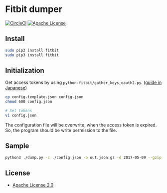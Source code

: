 
# Fitbit dumper

[![CircleCI](https://circleci.com/gh/shirayu/fitbit-dumper.svg?style=svg)](https://circleci.com/gh/shirayu/fitbit-dumper)
[![Apache License](http://img.shields.io/badge/license-APACHE2-blue.svg)](http://www.apache.org/licenses/LICENSE-2.0)

## Install

```sh
sudo pip2 install fitbit
sudo pip3 install fitbit
```

## Initialization

Get access tokens by using ``python-fitbit/gather_keys_oauth2.py``.
([guide in Japanese](http://qiita.com/fujit33/items/2af7c4afdb4e07601def))

```sh
cp config.template.json config.json
chmod 600 config.json

# Set tokens
vi config.json
```

The configuration file will be overwrite, when the access token is expired.
So, the program should be write permission to the file.

## Sample

```sh
python3 ./dump.py -c ./config.json -o out.json.gz -d 2017-05-09 --gzip
```

## License
- [Apache License 2.0](http://www.apache.org/licenses/LICENSE-2.0)
